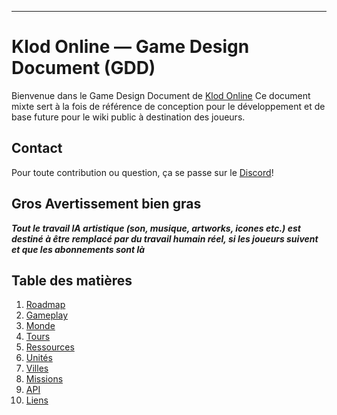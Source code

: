 ______
# Klod Online — Game Design Document (GDD)

Bienvenue dans le Game Design Document de [Klod Online](https://www.klod-online.com)
Ce document mixte sert à la fois de référence de conception pour le développement et de base future pour le wiki public à destination des joueurs.
## Contact
Pour toute contribution ou question, ça se passe sur le [Discord](https://discord.gg/UaQ74pgDQu)!
## Gros Avertissement bien gras
_**Tout le travail IA artistique (son, musique, artworks, icones etc.) est destiné à être remplacé par du travail humain réel, si les joueurs suivent et que les abonnements sont là**_
## Table des matières
1. [Roadmap](Roadmap.md)
2. [Gameplay](Gameplay.md)
3. [Monde](Monde.md)
4. [Tours](Tours.md)
5. [Ressources](Ressources.md)
6. [Unités](Unités.md)
7. [Villes](Villes.md)
8. [Missions](Missions.md)
9. [API](API.md)
10. [Liens](Liens.md)
